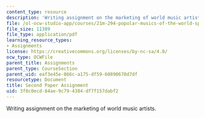 ```yaml
---
content_type: resource
description: 'Writing assignment on the marketing of world music artists. '
file: /ol-ocw-studio-app/courses/21m-294-popular-musics-of-the-world-spring-2005/3f0c0ecd84ae9c794384df7f157dabf2_paper2.pdf
file_size: 11389
file_type: application/pdf
learning_resource_types:
- Assignments
license: https://creativecommons.org/licenses/by-nc-sa/4.0/
ocw_type: OCWFile
parent_title: Assignments
parent_type: CourseSection
parent_uid: eaf3e45e-866c-a175-df59-60890670d7df
resourcetype: Document
title: Second Paper Assignment
uid: 3f0c0ecd-84ae-9c79-4384-df7f157dabf2
---
```

Writing assignment on the marketing of world music artists. 